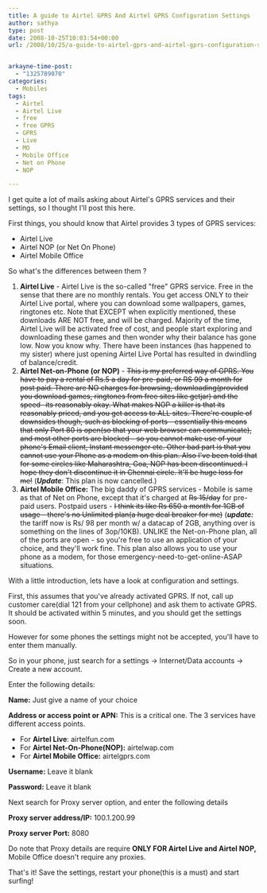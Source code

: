 ```yaml
---
title: A guide to Airtel GPRS And Airtel GPRS Configuration Settings
author: sathya
type: post
date: 2008-10-25T10:03:54+00:00
url: /2008/10/25/a-guide-to-airtel-gprs-and-airtel-gprs-configuration-settings/


arkayne-time-post:
  - "1325789070"
categories:
  - Mobiles
tags:
  - Airtel
  - Airtel Live
  - free
  - free GPRS
  - GPRS
  - Live
  - MO
  - Mobile Office
  - Net on Phone
  - NOP

---
```

I get quite a lot of mails asking about Airtel's GPRS services and their settings, so I thought I'll post this here.

First things, you should know that Airtel provides 3 types of GPRS services:

  * Airtel Live
  * Airtel NOP (or Net On Phone)
  * Airtel Mobile Office

So what's the differences between them ?

<!--more-->

  1. **Airtel Live** - Airtel Live is the so-called "free" GPRS service. Free in the sense that there are no monthly rentals. You get access ONLY to their Airtel Live portal, where you can download some wallpapers, games, ringtones etc. Note that EXCEPT when explicitly mentioned, these downloads ARE NOT free, and will be charged. Majority of the time, Airtel Live will be activated free of cost, and people start exploring and downloading these games and then wonder why their balance has gone low. Now you know why. There have been instances (has happened to my sister) where just opening Airtel Live Portal has resulted in dwindling of balance/credit.
  2. **Airtel Net-on-Phone (or NOP)** - <del datetime="2011-01-09T04:43:54+00:00">This is my preferred way of GPRS. You have to pay a rental of Rs.5 a day for pre-paid, or RS 99 a month for post paid. There are NO charges for browsing, downloading(provided you download games, ringtones from free sites like getjar) and the speed- its reasonably okay. What makes NOP a killer is that its reasonably priced, and you get access to ALL sites. There're couple of downsides though, such as blocking of ports - essentially this means that only Port 80 is open(so that your web browser can communicate), and most other ports are blocked - so you cannot make use of your phone's Email client, Instant messenger etc. Other bad part is that you cannot use your Phone as a modem on this plan. Also I've been told that for some circles like Maharashtra, Goa, NOP has been discontinued. I hope they don't discontinue it in Chennai circle. It'll be huge loss for me!</del> (_**Update**_: This plan is now cancelled.)
  3. **Airtel Mobile Office:** The big daddy of GPRS services - Mobile is same as that of Net on Phone, except that it's charged at <del datetime="2011-01-09T04:43:54+00:00">Rs 15/day</del> for pre-paid users. Postpaid users - <del datetime="2011-01-09T04:43:54+00:00">I think its like Rs 650 a month for 1GB of usage - there's no Unlimited plan(a huge deal breaker for me)</del> (**_update:_** the tariff now is Rs/ 98 per month w/ a datacap of 2GB, anything over is something on the lines of 3op/10KB). UNLIKE the Net-on-Phone plan, all of the ports are open - so you're free to use an application of your choice, and they'll work fine. This plan also allows you to use your phone as a modem, for those emergency-need-to-get-online-ASAP situations.

With a little introduction, lets have a look at configuration and settings.

First, this assumes that you've already activated GPRS. If not, call up customer care(dial 121 from your cellphone) and ask them to activate GPRS. It should be activated within 5 minutes, and you should get the settings soon.

However for some phones the settings might not be accepted, you'll have to enter them manually.

So in your phone, just search for a settings -> Internet/Data accounts -> Create a new account.

Enter the following details:

**Name:** Just give a name of your choice

**Address or access point or APN:** This is a critical one. The 3 services have different access points.

  * For **Airtel Live**: airtelfun.com
  * For **Airtel Net-On-Phone(NOP):** airtelwap.com
  * For **Airtel Mobile Office:** airtelgprs.com

**Username:** Leave it blank

**Password:** Leave it blank

Next search for Proxy server option, and enter the following details

**Proxy server address/IP:** 100.1.200.99

**Proxy server Port:** 8080

Do note that Proxy details are require **ONLY FOR Airtel Live and Airtel NOP,** Mobile Office doesn't require any proxies.

That's it! Save the settings, restart your phone(this is a must) and start surfing!
